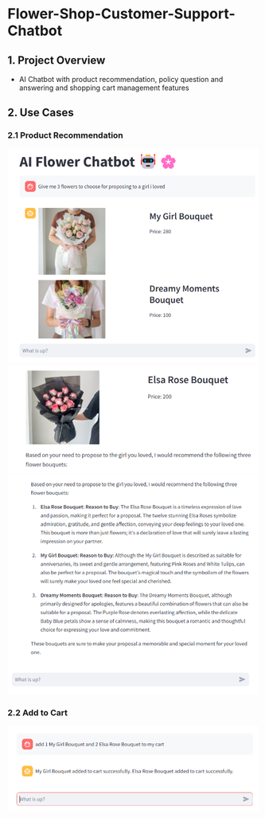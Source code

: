 # Flower-Shop-Customer-Support-Chatbot
## 1. Project Overview
- AI Chatbot with product recommendation, policy question and answering and shopping cart management features

## 2. Use Cases
### 2.1 Product Recommendation
![Alt text](Flower-Shop-Customer-Support-Chatbot/screenshots/product_recommendation_1.png)
![Alt text](Flower-Shop-Customer-Support-Chatbot/screenshots/product_recommendation_2.png)
![Alt text](Flower-Shop-Customer-Support-Chatbot/screenshots/product_recommendation_3.png)

### 2.2 Add to Cart
![Alt text](Flower-Shop-Customer-Support-Chatbot/screenshots/cart.png)

